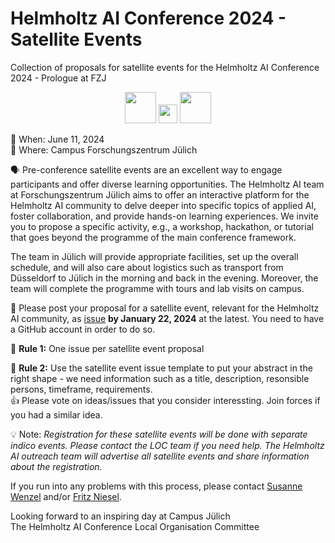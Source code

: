 # Helmholtz AI Conference 2024 - Satellite Events
Collection of proposals for satellite events for the Helmholtz AI Conference 2024 - Prologue at FZJ

<p align="center">
  <img src="https://github.com/DKRZ-AIM/HAI-HI-unconference-2023/assets/29659187/e642a0f3-d68a-4faf-895e-76706d773c76" height="50"> 
  <img src="https://github.com/DKRZ-AIM/HAI-HI-unconference-2023/assets/29659187/0dddb1b8-69c0-4aeb-8a68-aedb8b9f996b" height="30"> 
  <img src="https://github.com/DKRZ-AIM/HAI-HI-unconference-2023/assets/29659187/e642a0f3-d68a-4faf-895e-76706d773c76" height="50"> 
</p>

:calendar: When: June 11, 2024 <br>
:round_pushpin: Where: Campus Forschungszentrum Jülich


🗣️ Pre-conference satellite events are an excellent way to engage participants and offer diverse learning opportunities. The Helmholtz AI team at Forschungszentrum Jülich aims to offer an interactive platform for the Helmholtz AI community to delve deeper into specific topics of applied AI, foster collaboration, and provide hands-on learning experiences. We invite you to propose a specific activity, e.g., a workshop, hackathon, or tutorial that goes beyond the programme of the main conference framework.

The team in Jülich will provide appropriate facilities, set up the overall schedule, and will also care about logistics such as transport from Düsseldorf to Jülich in the morning and back in the evening. Moreover, the team will complete the programme with tours and lab visits on campus.

🤝 Please post your proposal for a satellite event, relevant for the Helmholtz AI community, as [issue](https://github.com/FZJ-INM1-BDA/HAICon2024-satellite-events/issues) **by January 22, 2024** at the latest. You need to have a GitHub account in order to do so.

📜 **Rule 1:** One issue per satellite event proposal

📜 **Rule 2:** Use the satellite event issue template to put your abstract in the right shape - we need information such as a title, description, resonsible persons, timeframe, requirements.<br>
👍 Please vote on ideas/issues that you consider interessting. Join forces if you had a similar idea.
 
💡 Note: _Registration for these satellite events will be done with separate indico events. Please contact the LOC team if you need help. The Helmholtz AI outreach team will advertise all satellite events and share information about the registration._

If you run into any problems with this process, please contact [Susanne Wenzel](mailto:s.wenzel@fz-juelich.de) and/or [Fritz Niesel](mailto:f.niesel@fz-juelich.de).

Looking forward to an inspiring day at Campus Jülich<br>
The Helmholtz AI Conference Local Organisation Committee

